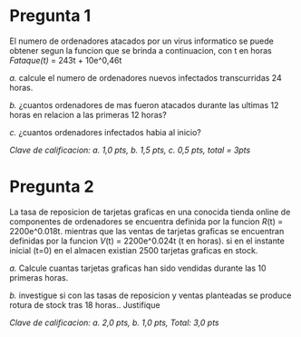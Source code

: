 # Pregunta 1

El numero de ordenadores atacados por un virus informatico se puede obtener segun la funcion que se brinda a continuacion, con t en horas
    *Fataque(t)* = 243t + 10e^0,46t

*a.* calcule el numero de ordenadores nuevos infectados transcurridas 24 horas.

*b.* ¿cuantos ordenadores de mas fueron atacados durante las ultimas 12 horas en relacion a las primeras 12 horas?

*c.* ¿cuantos ordenadores infectados habia al inicio?

*Clave de calificacion: a. 1,0 pts, b. 1,5 pts, c. 0,5 pts, total = 3pts*

# Pregunta 2

La tasa de reposicion de tarjetas graficas en una conocida tienda online de componentes de ordenadores se encuentra definida por la funcion *R*(t) = 2200e^0.018t. mientras que las ventas de tarjetas graficas se encuentran definidas por la funcion *V*(t) = 2200e^0.024t (t en horas). si en el instante inicial (t=0) en el almacen existian 2500 tarjetas graficas en stock.

*a.* Calcule cuantas tarjetas graficas han sido vendidas durante las 10 primeras horas.

*b.* investigue si con las tasas de reposicion y ventas planteadas se produce rotura de stock tras 18 horas.. Justifique

*Clave de calificacion: a. 2,0 pts, b. 1,0 pts, Total: 3,0 pts*
